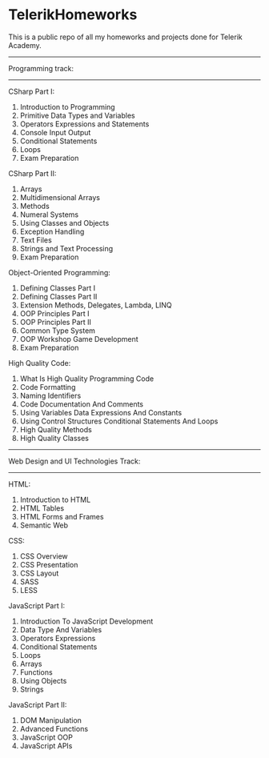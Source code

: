 TelerikHomeworks
================

This is a public repo of all my homeworks and projects done for Telerik Academy.

----------------

Programming track:

----------------

CSharp Part I:

1. Introduction to Programming 
2. Primitive Data Types and Variables
3. Operators Expressions and Statements
4. Console Input Output
5. Conditional Statements
6. Loops
7. Exam Preparation

CSharp Part II:

1. Arrays
2. Multidimensional Arrays
3. Methods
4. Numeral Systems
5. Using Classes and Objects
6. Exception Handling
7. Text Files
8. Strings and Text Processing
9. Exam Preparation

Object-Oriented Programming:

1. Defining Classes Part I
2. Defining Classes Part II
3. Extension Methods, Delegates, Lambda, LINQ
4. OOP Principles Part I
5. OOP Principles Part II
6. Common Type System
7. OOP Workshop Game Development
8. Exam Preparation

High Quality Code:

1. What Is High Quality Programming Code
2. Code Formatting
3. Naming Identifiers
4. Code Documentation And Comments
5. Using Variables Data Expressions And Constants
6. Using Control Structures Conditional Statements And Loops
7. High Quality Methods
8. High Quality Classes

----------------

Web Design and UI Technologies Track:

----------------

HTML:

1. Introduction to HTML
2. HTML Tables
3. HTML Forms and Frames
4. Semantic Web

CSS:

1. CSS Overview
2. CSS Presentation
3. CSS Layout
5. SASS
6. LESS

JavaScript Part I:

1. Introduction To JavaScript Development
2. Data Type And Variables
3. Operators Expressions
4. Conditional Statements
5. Loops
6. Arrays
7. Functions
8. Using Objects
9. Strings

JavaScript Part II:

1. DOM Manipulation
2. Advanced Functions
3. JavaScript OOP
4. JavaScript APIs
